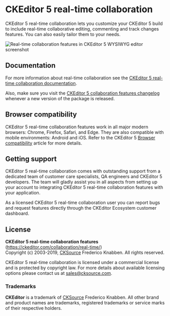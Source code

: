# CKEditor 5 real-time collaboration

CKEditor 5 real-time collaboration lets you customize your CKEditor 5 build to include real-time collaborative editing, commenting and track changes features. You can also easily tailor them to your needs.

![Real-time collaboration features in CKEditor 5 WYSIWYG editor screenshot](https://c.cksource.com/a/2/img/npm/ckeditor5-real-time-collaboration.png)

## Documentation

For more information about real-time collaboration see the [CKEditor 5 real-time collaboration documentation](https://ckeditor.com/docs/ckeditor5/latest/features/collaboration/real-time-collaboration/real-time-collaboration.html).

Also, make sure you visit the [CKEditor 5 collaboration features changelog](https://ckeditor.com/collaboration/changelog/) whenever a new version of the package is released.

## Browser compatibility

CKEditor 5 real-time collaboration features work in all major modern browsers: Chrome, Firefox, Safari, and Edge. They are also compatible with mobile environments: Android and iOS. Refer to the CKEditor 5 [Browser compatibility](https://ckeditor.com/docs/ckeditor5/latest/builds/guides/support/browser-compatibility.html) article for more details.

## Getting support

CKEditor 5 real-time collaboration comes with outstanding support from a dedicated team of customer care specialists, QA engineers and CKEditor 5 developers. The team will gladly assist you in all aspects from setting up your account to integrating CKEditor 5 real-time collaboration features with your application.

As a licensed CKEditor 5 real-time collaboration user you can report bugs and request features directly through the CKEditor Ecosystem customer dashboard.

## License

**CKEditor 5 real-time collaboration features** (https://ckeditor.com/collaboration/real-time/)<br>
Copyright (c) 2003-2019, [CKSource](http://cksource.com) Frederico Knabben. All rights reserved.

CKEditor 5 real-time collaboration is licensed under a commercial license and is protected by copyright law.
For more details about available licensing options please contact us at sales@cksource.com.

### Trademarks

**CKEditor** is a trademark of [CKSource](http://cksource.com) Frederico Knabben. All other brand and product names are trademarks, registered trademarks or service marks of their respective holders.
